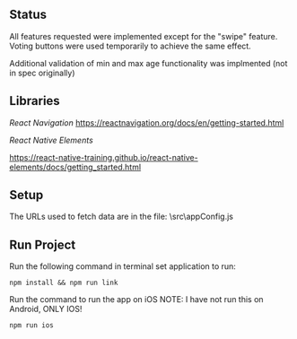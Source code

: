 ## Status

All features requested were implemented except for the "swipe" feature. Voting buttons were used temporarily to achieve the same effect.

Additional validation of min and max age functionality was implmented (not in spec originally)



## Libraries

*React Navigation*
https://reactnavigation.org/docs/en/getting-started.html

*React Native Elements*

https://react-native-training.github.io/react-native-elements/docs/getting_started.html

## Setup

The URLs used to fetch data are in the file: \src\appConfig.js

## Run Project

Run the following command in terminal set application to run:

`npm install && npm run link`

Run the command to run the app on iOS NOTE: I have not run this on Android, ONLY IOS!

`npm run ios`




